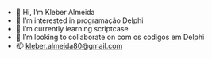 - 👋 Hi, I’m  Kleber Almeida
- 👀 I’m interested in  programação Delphi
- 🌱 I’m currently learning  scriptcase
- 💞️ I’m looking to collaborate on  com  os codigos em Delphi
- 📫 kleber.almeida80@gmail.com
<!---
kleberalmeida80/kleberalmeida80 is a ✨ special ✨ repository because its `README.md` (this file) appears on your GitHub profile.
You can click the Preview link to take a look at your changes.
--->
